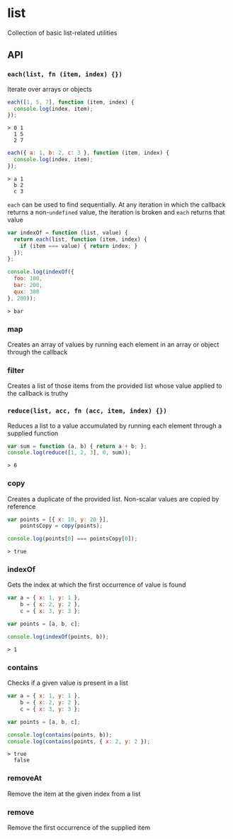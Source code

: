 list
====

Collection of basic list-related utilities

API
---

### `each(list, fn (item, index) {})`

Iterate over arrays or objects

```js
each([1, 5, 7], function (item, index) {
  console.log(index, item);
});
```

```
> 0 1
  1 5
  2 7
```

```js
each({ a: 1, b: 2, c: 3 }, function (item, index) {
  console.log(index, item);
});
```

```
> a 1
  b 2
  c 3
```

`each` can be used to find sequentially. At any iteration in which the callback returns a non-`undefined`
value, the iteration is broken and `each` returns that value

```js
var indexOf = function (list, value) {
  return each(list, function (item, index) {
    if (item === value) { return index; }
  });  
};

console.log(indexOf({
  foo: 100,
  bar: 200,
  qux: 300
}, 200));
```

```
> bar
```

### map

Creates an array of values by running each element in an array or object through the callback

### filter

Creates a list of those items from the provided list whose value applied to the callback is truthy

### `reduce(list, acc, fn (acc, item, index) {})`

Reduces a list to a value accumulated by running each element through a supplied function

```js
var sum = function (a, b) { return a + b; };
console.log(reduce([1, 2, 3], 0, sum));
```

```
> 6
```

### copy

Creates a duplicate of the provided list. Non-scalar values are copied by
reference

```js
var points = [{ x: 10, y: 20 }],
    pointsCopy = copy(points);

console.log(points[0] === pointsCopy[0]);
```

```
> true
```

### indexOf

Gets the index at which the first occurrence of value is found

```js
var a = { x: 1, y: 1 },
    b = { x: 2, y: 2 },
    c = { x: 3, y: 3 };

var points = [a, b, c];

console.log(indexOf(points, b));
```

```
> 1
```

### contains

Checks if a given value is present in a list

```js
var a = { x: 1, y: 1 },
    b = { x: 2, y: 2 },
    c = { x: 3, y: 3 };

var points = [a, b, c];

console.log(contains(points, b));
console.log(contains(points, { x: 2, y: 2 });
```

```
> true
  false
```

### removeAt

Remove the item at the given index from a list

### remove

Remove the first occurrence of the supplied item
